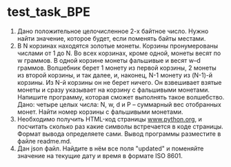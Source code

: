 # test_task_BPE

1. Дано положительное целочисленное 2-х байтное число. Нужно найти значение, которое будет, если поменять байты местами.
2. В N корзинах находятся золотые монеты. Корзины пронумерованы числами от 1 до N. Во всех корзинах, кроме одной, монеты весят по w граммов. В одной корзине монеты фальшивые и весят w–d граммов. Волшебник берет 1 монету из первой корзины, 2 монеты из второй корзины, и так далее, и, наконец, N-1 монету из (N-1)-й корзины. Из N-й корзины он не берет ничего. Он взвешивает взятые монеты и сразу указывает на корзину с фальшивыми монетами. Напишите программу, которая сможет выполнять такое волшебство. Дано: четыре целых числа: N, w, d и P – суммарный вес отобранных монет. Найти номер корзины с фальшивыми монетами.
3. Необходимо получить HTML-код страницы www.python.org, и посчитать сколько раз какие символы встречается в коде страницы. Формат вывода определяете сами. Вывод программы разместите в файле readme.md.
4. Дан json файл. Найдите в нём все поля "updated" и поменяйте значение на текущие дату и время в формате ISO 8601.

